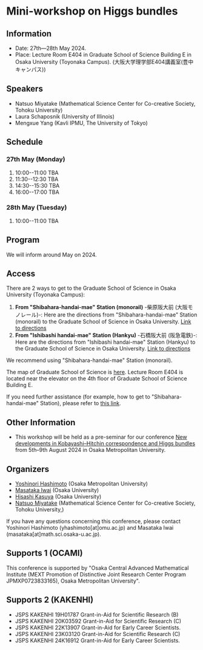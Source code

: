 # Mini-workshop on Higgs bundles

## Information
- Date: 27th—28th May 2024. 
- Place: Lecture Room E404 in Graduate School of Science Building E in Osaka University (Toyonaka Campus). (大阪大学理学部E404講義室(豊中キャンパス))


## Speakers
- Natsuo Miyatake (Mathematical Science Center for Co-creative Society, Tohoku University)
- Laura Schaposnik (University of Illinois)
- Mengxue Yang (Kavli IPMU, The University of Tokyo)

<!--
- Mengxue Yang (Kavli IPMU, The University of Tokyo)
- Philip Boalch (Institut de Mathématiques de Jussieu - Paris Rive Gauche)
-  Xuemiao Chen (University of Waterloo)
- Wu Di (Nanjing University of Science and Technology)
- Laura Fredrickson (University of Oregon)
- Tomas Gomez (Instituto de Ciencias Matematicas)
- Martin Guest (Waseda University)
- Qiongling Li (Chern Institute of Mathematics, Nankai University)
- Marina Logares (Complutense University of Madrid)
- Nicholas McCleerey (Purdue University)
- Takuro Mochizuki (Research Institute for Mathematical Sciences, Kyoto University)
- Florent Schaffhauser (Heidelberg University.)
- Daisuke Yamakawa (Tokyo University of Science)
- Xi Zhang (Nanjing University of Science and Technology)
-->


## Schedule

### 27th May (Monday)
1. 10:00--11:00 TBA
2. 11:30--12:30 TBA
3. 14:30--15:30 TBA
4. 16:00--17:00 TBA

### 28th May (Tuesday)
1. 10:00--11:00 TBA

##  Program

We will inform around  May on 2024.
<!--
Here is the PDF file of program and abstracts. [Program](https://masataka123.github.io/complexgeometry_osaka_2024/material/program.pdf)
-->


## Access
There are 2 ways to get to the Graduate School of Science in Osaka University (Toyonaka Campus):

1. **From "Shibahara-handai-mae" Station (monorail)** -柴原阪大前 (大阪モノレール)-: 
Here are the directions from "Shibahara-handai-mae" Station (monorail) to the Graduate School of Science in Osaka University. [Link to directions](https://www.sci.osaka-u.ac.jp/en/wp-content/uploads/2022/02/Directions-from-Shibahara-handai-mae-Station-to-GSS-Osaka-U_Sep.2020.pdf)
2.  **From "Ishibashi handai-mae" Station  (Hankyu)** -石橋阪大前 (阪急電鉄)-: 
Here are the directions from "Ishibashi handai-mae" Station (Hankyu) to the Graduate School of Science in Osaka University. [Link to directions](https://www.sci.osaka-u.ac.jp/en/wp-content/uploads/2022/02/Directions-from-Hankyu-Ishibashi-handai-mae-Station-to-GSS-Osaka-U_Sep.2020.pdf)

We recommend using "Shibahara-handai-mae" Station (monorail). 

The map of Graduate School of Science is [here](https://www.sci.osaka-u.ac.jp/en/wp-content/uploads/2022/07/Buildings-of-Graduate-School-of-Science.pdf).
Lecture Room E404 is located near the elevator on the 4th floor of Graduate School of Science Building E.

 If you need further assistance (for example, how to get to "Shibahara-handai-mae" Station), please refer to [this link](http://www.math.sci.osaka-u.ac.jp/eng/access.html).

<!--
It takes 5 minites on foot from Sugimoto-cho Station to the conference room.
The map of Faculty of Science is [here](https://masataka123.github.io/Kobayashi_Hitchin/material/sugimoto.png)
In this map, "12E" denotes Faculty of Science, Bldg. E. 

## Other informations
There is a hotel around Tennoji (天王寺) or Nishinari (西成) where you can stay for around 3,000 yen.  
However, it is not a  good hotel, so we do not recommend you book it. 
 -->

## Other Information
 - This workshop will be held as a pre-seminar for our conference [New developments in Kobayashi–Hitchin correspondence and Higgs bundles](https://masataka123.github.io/Kobayashi_Hitchin/) from 5th–9th August 2024 in Osaka Metropolitan University. 
 
## Organizers
- [Yoshinori Hashimoto](https://sites.google.com/view/yhashimoto/home) (Osaka Metropolitan University)
- [Masataka Iwai](https://masataka123.github.io/blog3_e/) (Osaka University)
- [Hisashi Kasuya](https://sites.google.com/site/hisashikasuyamath/home) (Osaka University)
- [Natsuo Miyatake](https://sites.google.com/view/natsuomiyatake/home?authuser=2) (Mathematical Science Center for Co-creative Society, Tohoku University,)

If you have any questions concerning this conference, please contact Yoshinori Hashimoto (yhashimoto[at]omu.ac.jp) and Masataka Iwai (masataka[at]math.sci.osaka-u.ac.jp).

## Supports 1 (OCAMI)
This conference is supported by "Osaka Central Advanced Mathematical Institute (MEXT Promotion of Distinctive Joint Research Center Program JPMXP0723833165), Osaka Metropolitan University".

## Supports 2 (KAKENHI)
- JSPS KAKENHI 19H01787 Grant-in-Aid for Scientific Research (B) 
- JSPS KAKENHI 20K03592 Grant-in-Aid for Scientific Research (C) 
- JSPS KAKENHI 22K13907 Grant-in-Aid for Early Career Scientists. 
- JSPS KAKENHI 23K03120 Grant-in-Aid for Scientific Research (C) 
- JSPS KAKENHI 24K16912 Grant-in-Aid for Early Career Scientists. 

